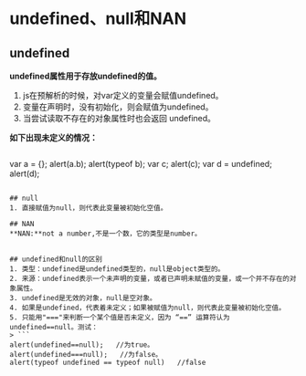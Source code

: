 # undefined、null和NAN

## undefined
**undefined属性用于存放undefined的值。**

1. js在预解析的时候，对var定义的变量会赋值undefined。
2. 变量在声明时，没有初始化，则会赋值为undefined。
3. 当尝试读取不存在的对象属性时也会返回 undefined。

**如下出现未定义的情况：**

> ```
var a = {};
alert(a.b);
alert(typeof b);
var c;
alert(c);
var d = undefined;
alert(d);
```

## null
1. 直接赋值为null，则代表此变量被初始化空值。

## NAN
**NAN:**not a number,不是一个数，它的类型是number。


## undefined和null的区别
1. 类型：undefined是undefined类型的，null是object类型的。
2. 来源：undefined表示一个未声明的变量，或者已声明未赋值的变量，或一个并不存在的对象属性。
3. undefined是无效的对象，null是空对象。
4. 如果是undefined，代表着未定义；如果被赋值为null，则代表此变量被初始化空值。
5. 只能用"==="来判断一个某个值是否未定义，因为 “==” 运算符认为undefined==null。测试：
> ```
alert(undefined==null);   //为true。
alert(undefined===null);   //为false。
alert(typeof undefined == typeof null)   //false
```
